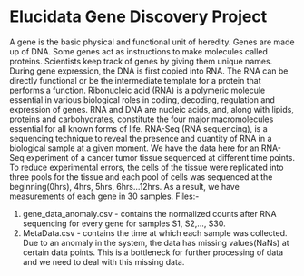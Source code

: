 # Elucidata Gene Discovery Project
 A gene is the basic physical and functional unit of heredity. Genes are made up of DNA. Some
genes act as instructions to make molecules called proteins. Scientists keep track of genes by
giving them unique names. During gene expression, the DNA is first copied into RNA. The RNA
can be directly functional or be the intermediate template for a protein that performs a function.
Ribonucleic acid (RNA) is a polymeric molecule essential in various biological roles in coding,
decoding, regulation and expression of genes. RNA and DNA are nucleic acids, and, along with
lipids, proteins and carbohydrates, constitute the four major macromolecules essential for all
known forms of life.
RNA-Seq (RNA sequencing), is a sequencing technique to reveal the presence and quantity of
RNA in a biological sample at a given moment.
We have the data here for an RNA-Seq experiment of a cancer tumor tissue sequenced at
different time points.
To reduce experimental errors, the cells of the tissue were replicated into three pools for the
tissue and each pool of cells was sequenced at the beginning(0hrs), 4hrs, 5hrs, 6hrs...12hrs.
As a result, we have measurements of each gene in 30 samples.
Files:-
1. gene_data_anomaly.csv - contains the normalized counts after RNA sequencing for
every gene for samples S1, S2,..., S30.
2. MetaData.csv - contains the time at which each sample was collected.
Due to an anomaly in the system, the data has missing values(NaNs) at certain data points.
This is a bottleneck for further processing of data and we need to deal with this missing data.

